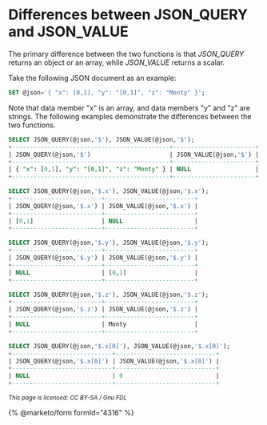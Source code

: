 # Differences between JSON\_QUERY and JSON\_VALUE

The primary difference between the two functions is that _JSON\_QUERY_ returns an object or an array, while _JSON\_VALUE_ returns a scalar.

Take the following JSON document as an example:

```sql
SET @json='{ "x": [0,1], "y": "[0,1]", "z": "Monty" }';
```

Note that data member "x" is an array, and data members "y" and "z" are strings. The following examples demonstrate the differences between the two functions.

```sql
SELECT JSON_QUERY(@json,'$'), JSON_VALUE(@json,'$');
+--------------------------------------------+-----------------------+
| JSON_QUERY(@json,'$')                      | JSON_VALUE(@json,'$') |
+--------------------------------------------+-----------------------+
| { "x": [0,1], "y": "[0,1]", "z": "Monty" } | NULL                  |
+--------------------------------------------+-----------------------+

SELECT JSON_QUERY(@json,'$.x'), JSON_VALUE(@json,'$.x');
+-------------------------+-------------------------+
| JSON_QUERY(@json,'$.x') | JSON_VALUE(@json,'$.x') |
+-------------------------+-------------------------+
| [0,1]                   | NULL                    |
+-------------------------+-------------------------+

SELECT JSON_QUERY(@json,'$.y'), JSON_VALUE(@json,'$.y');
+-------------------------+-------------------------+
| JSON_QUERY(@json,'$.y') | JSON_VALUE(@json,'$.y') |
+-------------------------+-------------------------+
| NULL                    | [0,1]                   |
+-------------------------+-------------------------+

SELECT JSON_QUERY(@json,'$.z'), JSON_VALUE(@json,'$.z');
+-------------------------+-------------------------+
| JSON_QUERY(@json,'$.z') | JSON_VALUE(@json,'$.z') |
+-------------------------+-------------------------+
| NULL                    | Monty                   |
+-------------------------+-------------------------+

SELECT JSON_QUERY(@json,'$.x[0]'), JSON_VALUE(@json,'$.x[0]');
+----------------------------+----------------------------+
| JSON_QUERY(@json,'$.x[0]') | JSON_VALUE(@json,'$.x[0]') |
+----------------------------+----------------------------+
| NULL                       | 0                          |
+----------------------------+----------------------------+
```

<sub>_This page is licensed: CC BY-SA / Gnu FDL_</sub>

{% @marketo/form formId="4316" %}
